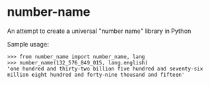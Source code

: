 # number-name
An attempt to create a universal "number name" library in Python

Sample usage:

    >>> from number_name import number_name, lang
    >>> number_name(132_576_849_015, lang.english)
    'one hundred and thirty-two billion five hundred and seventy-six million eight hundred and forty-nine thousand and fifteen'
